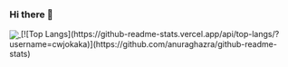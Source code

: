 ### Hi there 👋
<a href="https://github.com/anuraghazra/github-readme-stats">
    <img align="center" src="https://github-readme-stats.vercel.app/api?username=cwjokaka&show_icons=true&icon_color=0366d6&text_color=24292e&bg_color=ffffff&line_height=27&hide_title=false" />
</a>
[![Top Langs](https://github-readme-stats.vercel.app/api/top-langs/?username=cwjokaka)](https://github.com/anuraghazra/github-readme-stats)
